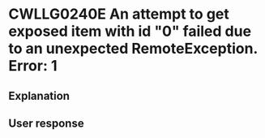 # CWLLG0240E An attempt to get exposed item with id "0" failed due to an unexpected RemoteException.  Error: 1

## Explanation

## User response